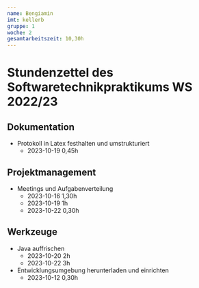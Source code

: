 ```yaml
---
name: Bengiamin
imt: kellerb
gruppe: 1
woche: 2
gesamtarbeitszeit: 10,30h
---
```


# Stundenzettel des Softwaretechnikpraktikums WS 2022/23

## Dokumentation
- Protokoll in Latex festhalten und umstrukturiert
  - 2023-10-19 0,45h

## Projektmanagement
- Meetings und Aufgabenverteilung
  - 2023-10-16 1,30h
  - 2023-10-19 1h
  - 2023-10-22 0,30h

## Werkzeuge
- Java auffrischen
  - 2023-10-20 2h
  - 2023-10-22 3h
- Entwicklungsumgebung herunterladen und einrichten
  - 2023-10-12 0,30h
